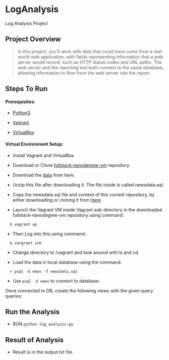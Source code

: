 # LogAnalysis

Log Analysis Project

## Project Overview
>In this project, you'll work with data that could have come from a real-world web application, with fields representing information that a web server would record, such as HTTP status codes and URL paths. The web server and the reporting tool both connect to the same database, allowing information to flow from the web server into the report.

## Steps To Run

#### Prerequisites:

  * [Python3](https://www.python.org/)
  
  * [Vagrant](https://www.vagrantup.com/)
  
  * [VirtualBox](https://www.virtualbox.org/)
  
#### Virtual Environment Setup:
  
  * Install Vagrant and VirtualBox
  
  * Download or Clone [fullstack-nanodegree-vm](https://github.com/udacity/fullstack-nanodegree-vm) repository.
  
  * Download the [data](https://d17h27t6h515a5.cloudfront.net/topher/2016/August/57b5f748_newsdata/newsdata.zip) from here.
  
  * Unzip this file after downloading it. The file inside is called newsdata.sql.
  
  * Copy the newsdata.sql file and content of this current repository, by either downloading or cloning it from
  [Here](https://github.com/rambo255/LogAnalysis)
  
  * Launch the Vagrant VM inside Vagrant sub-directory in the downloaded fullstack-nanodegree-vm repository using command:
  ```
    $ vagrant up
  ```
  
  * Then Log into this using command:
  ```
    $ vargrant ssh
  ```
  
  * Change directory to /vagrant and look around with ls and cd.
  
  * Load the data in local database using the command:
  ```
    > psql -d news -f newsdata.sql
  ```
  
  * Use `psql -d news` to connect to database.
  
  Once connected to DB, create the following views with the given query queries:

## Run the Analysis
 *  RUN `python log_analysis.py`
 
 ## Result of Analysis
 *   Result is in the output.txt file.


